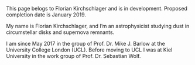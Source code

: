 This page belogs to Florian Kirchschlager and is in development. Proposed completion date is January 2019.

My name is Florian Kirchschlager, and I’m an astrophysicist studying dust in circumstellar disks and supernova remnants. 

I am since May 2017 in the group of Prof. Dr. Mike J. Barlow at the University College London (UCL). Before moving to UCL I was at Kiel University in the work group of Prof. Dr. Sebastian Wolf.


